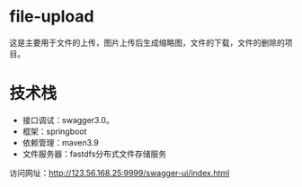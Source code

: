 # file-upload
这是主要用于文件的上传，图片上传后生成缩略图，文件的下载，文件的删除的项目。
# 技术栈
- 接口调试：swagger3.0。
- 框架：springboot
- 依赖管理：maven3.9
- 文件服务器：fastdfs分布式文件存储服务

访问网址：http://123.56.168.25:9999/swagger-ui/index.html
